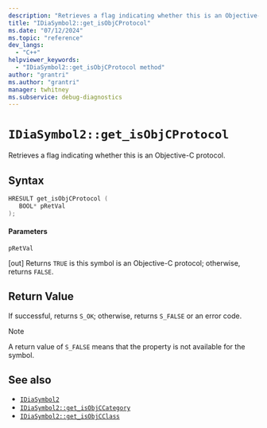 ```yaml
---
description: "Retrieves a flag indicating whether this is an Objective-C protocol."
title: "IDiaSymbol2::get_isObjCProtocol"
ms.date: "07/12/2024"
ms.topic: "reference"
dev_langs:
  - "C++"
helpviewer_keywords:
  - "IDiaSymbol2::get_isObjCProtocol method"
author: "grantri"
ms.author: "grantri"
manager: twhitney
ms.subservice: debug-diagnostics
---
```

# `IDiaSymbol2::get_isObjCProtocol`

Retrieves a flag indicating whether this is an Objective-C protocol.

## Syntax

```C++
HRESULT get_isObjCProtocol ( 
   BOOL* pRetVal
);
```

#### Parameters

 `pRetVal`

[out] Returns `TRUE` is this symbol is an Objective-C protocol; otherwise, returns `FALSE`.

## Return Value

 If successful, returns `S_OK`; otherwise, returns `S_FALSE` or an error code.

> [!NOTE]
> A return value of `S_FALSE` means that the property is not available for the symbol.

## See also

- [`IDiaSymbol2`](../../debugger/debug-interface-access/idiasymbol2.md)
- [`IDiaSymbol2::get_isObjCCategory`](../../debugger/debug-interface-access/idiasymbol2-get-isobjccategory.md)
- [`IDiaSymbol2::get_isObjCClass`](../../debugger/debug-interface-access/idiasymbol2-get-isobjcclass.md)

